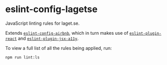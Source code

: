 # eslint-config-lagetse

JavaScript linting rules for laget.se.

Extends [`eslint-config-airbnb`](https://github.com/airbnb/javascript/tree/master/packages/eslint-config-airbnb), which in turn makes use of [`eslint-plugin-react`](https://github.com/yannickcr/eslint-plugin-react) and [`eslint-plugin-jsx-a11y`](https://github.com/evcohen/eslint-plugin-jsx-a11y).

To view a full list of all the rules being applied, run:

```
npm run lint:ls
```
